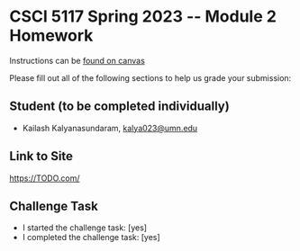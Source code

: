 # CSCI 5117 Spring 2023 -- Module 2 Homework


Instructions can be [found on canvas](https://canvas.umn.edu/courses/355584/pages/homework-2)

Please fill out all of the following sections to help us grade your submission:

## Student (to be completed individually)

* Kailash Kalyanasundaram, kalya023@umn.edu

## Link to Site

<https://TODO.com/>

## Challenge Task

* I started the challenge task: [yes]
* I completed the challenge task: [yes]

